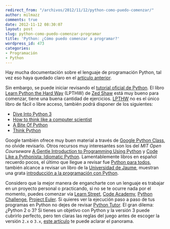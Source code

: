 ```yaml
---
redirect_from: "/archivos/2012/11/12/python-como-puedo-comenzar/"
author: milmazz
comments: true
date: 2012-11-12 08:30:07
layout: post
slug: python-como-puedo-comenzar-programar
title: 'Python: ¿Cómo puedo comenzar a programar?'
wordpress_id: 473
categories:
- Programación
- Python
---
```


Hay mucha documentación sobre
el lenguaje de programación Python, tal vez eso haya quedado claro en el
[artículo anterior](/archivos/2012/11/09/python-el-comienzo "Python: El Comienzo").

Sin embargo, se puede iniciar revisando el [tutorial oficial de Python](http://docs.python.org/3/tutorial/). El libro [Learn Python the Hard Way](http://learnpythonthehardway.org/ "Learn Python The Hard Way")
(LPTHW) de [Zed Shaw](http://zedshaw.com/ "Zed Shaw") está muy bueno
para comenzar, tiene una buena cantidad de ejercicios.
[LPTHW](http://learnpythonthehardway.org/ "Learn Python The Hard Way")
no es el único libro de fácil o libre acceso, también podrá disponer de
los siguientes:

* [Dive Into Python 3](http://getpython3.com/diveintopython3/)
* [How to think like a computer scientist](http://www.greenteapress.com/thinkpython/thinkCSpy/thinkCSpy.pdf)
* [A Bite Of Python](http://www.swaroopch.com/notes/Python/)
* [Think Python](http://www.greenteapress.com/thinkpython/thinkpython.pdf)

Google también ofrece muy buen material a través de [Google Python Class](http://code.google.com/edu/languages/google-python-class/), no
olvide revisarlo. Otros recursos muy interesantes son los del *MIT Open
Courseware* [A Gentle Introduction to Programming Using Python](http://ocw.mit.edu/courses/electrical-engineering-and-computer-science/6-189-a-gentle-introduction-to-programming-using-python-january-iap-2008/) y [Code Like a Pythonista: Idiomatic Python](http://python.net/~goodger/projects/pycon/2007/idiomatic/handout.html).
Lamentablemente libros en español recuerdo pocos, el último que llegue a
revisar fue [Python para todos](http://mundogeek.net/tutorial-python/),
también alcance a revisar un libro de la [Universidad de Jaume](http://www.uji.es/), muestran una grata [introducción a la programación con Python](http://www.uji.es/bin/publ/edicions/ippython.pdf).

Considero que la mejor manera de engancharte con un lenguaje es trabajar
en un proyecto personal o practicando, si no se te ocurre nada por el
momento, puedes comenzar vía [Learn Street](http://www.learnstreet.com/lang/python/), [Code Academy](http://www.codecademy.com/), [Python Challenge](http://www.pythonchallenge.com/), [Project Euler](http://projecteuler.net/). Si quieres ver la ejecución paso a
paso de tus programas en Python no dejes de revisar [Python Tutor](http://www.pythontutor.com/).
El gran dilema: ¿Python 2 o 3? Si tienes un objetivo con Python y la
versión 3 puede cubrirlo perfecto, pero ten claras las reglas del juego
antes de escoger la versión `2.x` o `3.x`, [este artículo](http://wiki.python.org/moin/Python2orPython3) te puede aclarar
el panorama.
